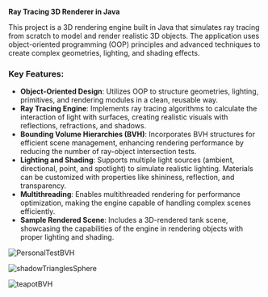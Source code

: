 **Ray Tracing 3D Renderer in Java**

This project is a 3D rendering engine built in Java that simulates ray tracing from scratch to model and render realistic 3D objects. The application uses object-oriented programming (OOP) principles and advanced techniques to create complex geometries, lighting, and shading effects.

### Key Features:
- **Object-Oriented Design**: Utilizes OOP to structure geometries, lighting, primitives, and rendering modules in a clean, reusable way.
- **Ray Tracing Engine**: Implements ray tracing algorithms to calculate the interaction of light with surfaces, creating realistic visuals with reflections, refractions, and shadows.
- **Bounding Volume Hierarchies (BVH)**: Incorporates BVH structures for efficient scene management, enhancing rendering performance by reducing the number of ray-object intersection tests.
- **Lighting and Shading**: Supports multiple light sources (ambient, directional, point, and spotlight) to simulate realistic lighting. Materials can be customized with properties like shininess, reflection, and transparency.
- **Multithreading**: Enables multithreaded rendering for performance optimization, making the engine capable of handling complex scenes efficiently.
- **Sample Rendered Scene**: Includes a 3D-rendered tank scene, showcasing the capabilities of the engine in rendering objects with proper lighting and shading.

![PersonalTestBVH](https://github.com/user-attachments/assets/afd39931-4c75-4e92-8820-75ab315efcd9)


![shadowTrianglesSphere](https://github.com/user-attachments/assets/954f4f93-ab4b-4c6c-a9d7-b88511d3608e)


![teapotBVH](https://github.com/user-attachments/assets/8cb2a360-14d6-427c-be63-fe2ce9b0b1c3)
